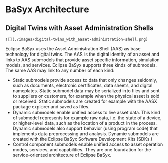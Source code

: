 # BaSyx Architecture

## Digital Twins with Asset Administration Shells

````{sidebar}
![](./images/digital-twins_with_aaset-administration-shell.png)
````

Eclipse BaSyx uses the Asset Administration Shell (AAS) as base technology for digital twins. The AAS is the digital identity of an asset and links to AAS submodels that provide asset specific information, simulation models, and services. Eclipse BaSyx supports three kinds of submodels. The same AAS may link to any number of each kind:

- Static submodels provide access to data that only changes seldomly, such as documents, electronic certificates, data sheets, and digital nameplates. Static submodel data may be serialized into files and sent to suppliers or customers, for example when the physical asset is sold or received. Static submodels are created for example with the AASX package explorer and saved as files.
- Dynamic submodels enable unified access to live asset data. This kind of submodel represents for example raw data, i.e. the state of a device, or higher-level data, such as the location of a product in the process. Dynamic submodels also support behavior (using program code) that implements data preprocessing and analysis. Dynamic submodels are created with the Eclipse BaSyx Software Development Kits (SDKs.)
- Control component submodels enable unified access to asset operation modes, services, and capabilities. They are one foundation for the service-oriented architecture of Eclipse BaSyx.

